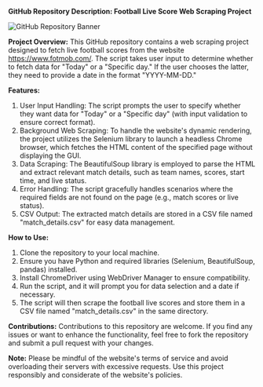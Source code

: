 **GitHub Repository Description: Football Live Score Web Scraping Project**

![GitHub Repository Banner](https://example.com/path-to-image)

**Project Overview:**
This GitHub repository contains a web scraping project designed to fetch live football scores from the website https://www.fotmob.com/. The script takes user input to determine whether to fetch data for "Today" or a "Specific day." If the user chooses the latter, they need to provide a date in the format "YYYY-MM-DD."

**Features:**
1. User Input Handling: The script prompts the user to specify whether they want data for "Today" or a "Specific day" (with input validation to ensure correct format).
2. Background Web Scraping: To handle the website's dynamic rendering, the project utilizes the Selenium library to launch a headless Chrome browser, which fetches the HTML content of the specified page without displaying the GUI.
3. Data Scraping: The BeautifulSoup library is employed to parse the HTML and extract relevant match details, such as team names, scores, start time, and live status.
4. Error Handling: The script gracefully handles scenarios where the required fields are not found on the page (e.g., match scores or live status).
5. CSV Output: The extracted match details are stored in a CSV file named "match_details.csv" for easy data management.

**How to Use:**
1. Clone the repository to your local machine.
2. Ensure you have Python and required libraries (Selenium, BeautifulSoup, pandas) installed.
3. Install ChromeDriver using WebDriver Manager to ensure compatibility.
4. Run the script, and it will prompt you for data selection and a date if necessary.
5. The script will then scrape the football live scores and store them in a CSV file named "match_details.csv" in the same directory.

**Contributions:**
Contributions to this repository are welcome. If you find any issues or want to enhance the functionality, feel free to fork the repository and submit a pull request with your changes.

**Note:**
Please be mindful of the website's terms of service and avoid overloading their servers with excessive requests. Use this project responsibly and considerate of the website's policies.
